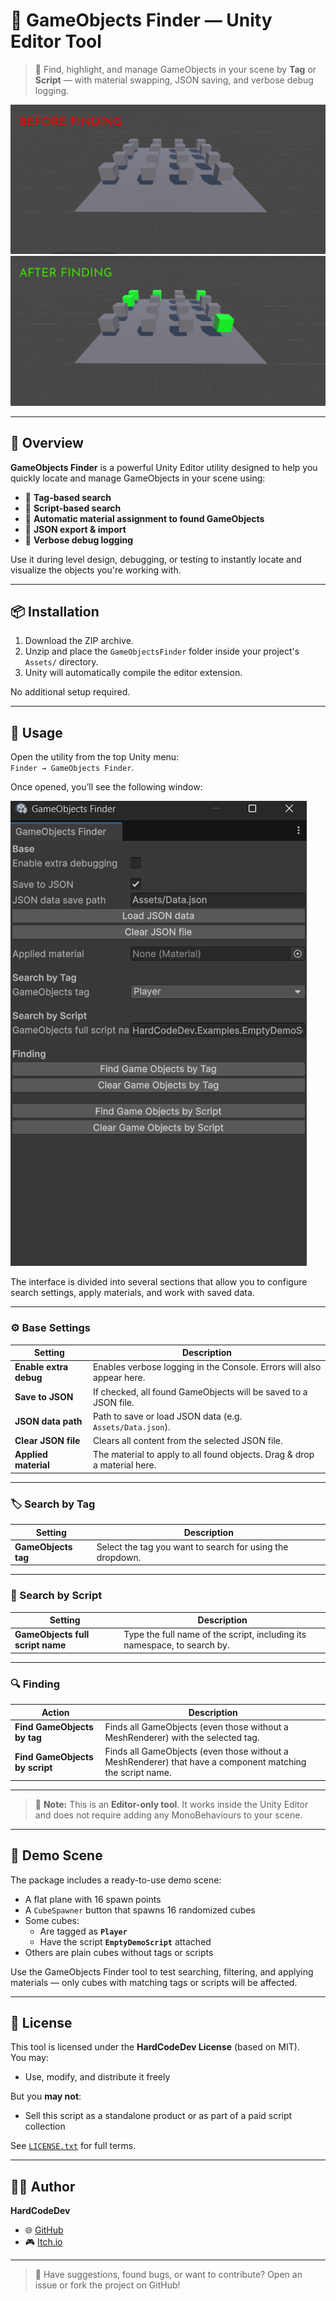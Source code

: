 ﻿
# 🧩 GameObjects Finder — Unity Editor Tool

> 🔎 Find, highlight, and manage GameObjects in your scene by **Tag** or **Script** — with material swapping, JSON saving, and verbose debug logging.

![Before finding](before.png)  
![After finding](after.png)

---

## 🚀 Overview

**GameObjects Finder** is a powerful Unity Editor utility designed to help you quickly locate and manage GameObjects in your scene using:

- 🎯 **Tag-based search**
- 🔧 **Script-based search**
- 🎨 **Automatic material assignment to found GameObjects**
- 💾 **JSON export & import**
- 🐛 **Verbose debug logging**

Use it during level design, debugging, or testing to instantly locate and visualize the objects you're working with.

---

## 📦 Installation

1. Download the ZIP archive.  
2. Unzip and place the `GameObjectsFinder` folder inside your project's `Assets/` directory.  
3. Unity will automatically compile the editor extension.  

No additional setup required.

---

## 🧰 Usage

Open the utility from the top Unity menu:  
`Finder → GameObjects Finder`.

Once opened, you’ll see the following window:

![Utility window](UtilityWindow.png)


The interface is divided into several sections that allow you to configure search settings, apply materials, and work with saved data.

---

### ⚙️ Base Settings

| Setting                 | Description                                                                 |
|------------------------|-----------------------------------------------------------------------------|
| **Enable extra debug** | Enables verbose logging in the Console. Errors will also appear here.       |
| **Save to JSON**       | If checked, all found GameObjects will be saved to a JSON file.             |
| **JSON data path**     | Path to save or load JSON data (e.g. `Assets/Data.json`).                   |
| **Clear JSON file**    | Clears all content from the selected JSON file.                             |
| **Applied material**   | The material to apply to all found objects. Drag & drop a material here.    |

---

### 🏷️ Search by Tag

| Setting                 | Description                                                                 |
|------------------------|-----------------------------------------------------------------------------|
| **GameObjects tag**     | Select the tag you want to search for using the dropdown.                  |

---

### 🧠 Search by Script

| Setting                        | Description                                                                 |
|-------------------------------|-----------------------------------------------------------------------------|
| **GameObjects full script name** | Type the full name of the script, including its namespace, to search by.  |

---

### 🔍 Finding

| Action                        | Description                                                                 |
|------------------------------|-----------------------------------------------------------------------------|
| **Find GameObjects by tag**    | Finds all GameObjects (even those without a MeshRenderer) with the selected tag. |
| **Find GameObjects by script** | Finds all GameObjects (even those without a MeshRenderer) that have a component matching the script name. |

---

> 📌 **Note:** This is an **Editor-only tool**. It works inside the Unity Editor and does not require adding any MonoBehaviours to your scene.

---


## 🧪 Demo Scene

The package includes a ready-to-use demo scene:

- A flat plane with 16 spawn points  
- A `CubeSpawner` button that spawns 16 randomized cubes  
- Some cubes:
  - Are tagged as **`Player`**
  - Have the script **`EmptyDemoScript`** attached  
- Others are plain cubes without tags or scripts

Use the GameObjects Finder tool to test searching, filtering, and applying materials — only cubes with matching tags or scripts will be affected.


---

## 📄 License

This tool is licensed under the **HardCodeDev License** (based on MIT).  
You may:
- Use, modify, and distribute it freely  

But you **may not**:
- Sell this script as a standalone product or as part of a paid script collection

See [`LICENSE.txt`](LICENSE.txt) for full terms.

---

## 👨‍💻 Author

**HardCodeDev**  
- 🌐 [GitHub](https://github.com/HardCodeDev777)  
- 🎮 [Itch.io](https://hardcodedev.itch.io/)

---

> 💬 Have suggestions, found bugs, or want to contribute? Open an issue or fork the project on GitHub!


